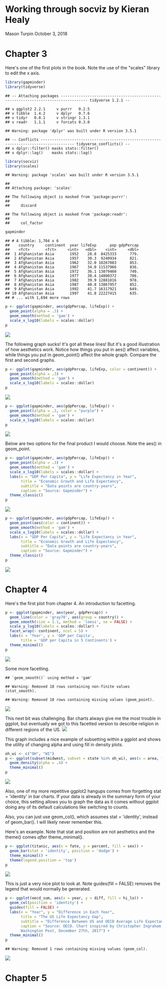 Working through socviz by Kieran Healy
================
Mason Turpin
October 3, 2018

Chapter 3
=========

Here's one of the first plots in the book. Note the use of the "scales" library to edit the x axis.

``` r
library(gapminder)
library(tidyverse)
```

    ## -- Attaching packages ---------------------------------------------------------------------------------- tidyverse 1.2.1 --

    ## v ggplot2 2.2.1     v purrr   0.2.5
    ## v tibble  1.4.2     v dplyr   0.7.6
    ## v tidyr   0.8.1     v stringr 1.3.1
    ## v readr   1.1.1     v forcats 0.3.0

    ## Warning: package 'dplyr' was built under R version 3.5.1

    ## -- Conflicts ------------------------------------------------------------------------------------- tidyverse_conflicts() --
    ## x dplyr::filter() masks stats::filter()
    ## x dplyr::lag()    masks stats::lag()

``` r
library(socviz)
library(scales)
```

    ## Warning: package 'scales' was built under R version 3.5.1

    ## 
    ## Attaching package: 'scales'

    ## The following object is masked from 'package:purrr':
    ## 
    ##     discard

    ## The following object is masked from 'package:readr':
    ## 
    ##     col_factor

``` r
gapminder
```

    ## # A tibble: 1,704 x 6
    ##    country     continent  year lifeExp      pop gdpPercap
    ##    <fct>       <fct>     <int>   <dbl>    <int>     <dbl>
    ##  1 Afghanistan Asia       1952    28.8  8425333      779.
    ##  2 Afghanistan Asia       1957    30.3  9240934      821.
    ##  3 Afghanistan Asia       1962    32.0 10267083      853.
    ##  4 Afghanistan Asia       1967    34.0 11537966      836.
    ##  5 Afghanistan Asia       1972    36.1 13079460      740.
    ##  6 Afghanistan Asia       1977    38.4 14880372      786.
    ##  7 Afghanistan Asia       1982    39.9 12881816      978.
    ##  8 Afghanistan Asia       1987    40.8 13867957      852.
    ##  9 Afghanistan Asia       1992    41.7 16317921      649.
    ## 10 Afghanistan Asia       1997    41.8 22227415      635.
    ## # ... with 1,694 more rows

``` r
p <- ggplot(gapminder, aes(gdpPercap, lifeExp)) + 
  geom_point(alpha = .3) + 
  geom_smooth(method = 'gam') +
  scale_x_log10(labels = scales::dollar)
p
```

![](socviz_files/figure-markdown_github/unnamed-chunk-1-1.png)

The following graph sucks! It's got all these lines! But it's a good illustration of how aesthetics work. Notice how things you put in aes() affect variables, while things you put in geom\_point() affect the whole graph. Compare the first and second graphs.

``` r
p <- ggplot(gapminder, aes(gdpPercap, lifeExp, color = continent)) + 
  geom_point(alpha = .3) + 
  geom_smooth(method = 'gam') +
  scale_x_log10(labels = scales::dollar)
p
```

![](socviz_files/figure-markdown_github/unnamed-chunk-2-1.png)

``` r
p <- ggplot(gapminder, aes(gdpPercap, lifeExp)) + 
  geom_point(alpha = .3, color = "purple") + 
  geom_smooth(method = 'gam') +
  scale_x_log10(labels = scales::dollar)
p
```

![](socviz_files/figure-markdown_github/unnamed-chunk-2-2.png)

Below are two options for the final product I would choose. Note the aes() in geom\_point.

``` r
p <- ggplot(gapminder, aes(gdpPercap, lifeExp)) + 
  geom_point(alpha = .3) + 
  geom_smooth(method = 'gam') +
  scale_x_log10(labels = scales::dollar) +
  labs(x = "GDP Per Capita", y = "Life Expectancy in Year",
       title = "Economic Growth and Life Expectancy",
       subtitle = "Data points are country-years",
       caption = "Source: Gapminder") +
  theme_classic()
p
```

![](socviz_files/figure-markdown_github/unnamed-chunk-3-1.png)

``` r
p <- ggplot(gapminder, aes(gdpPercap, lifeExp)) + 
  geom_point(aes(color = continent)) + 
  geom_smooth(method = 'gam') +
  scale_x_log10(labels = scales::dollar) +
  labs(x = "GDP Per Capita", y = "Life Expectancy in Year",
       title = "Economic Growth and Life Expectancy",
       subtitle = "Data points are country-years",
       caption = "Source: Gapminder") +
  theme_classic()
p
```

![](socviz_files/figure-markdown_github/unnamed-chunk-3-2.png)

Chapter 4
=========

Here's the first plot from chapter 4. An introduction to facetting.

``` r
p <- ggplot(gapminder, aes(year, gdpPercap)) + 
  geom_line(color = 'gray70', aes(group = country)) +
  geom_smooth(size = 1.1, method = 'loess', se = FALSE) +
  scale_y_log10(labels = scales::dollar) +
  facet_wrap(~ continent, ncol = 5) + 
  labs(x = 'Year', y = 'GDP per Capita',
       title = 'GDP per Capita in 5 Continents') +
  theme_minimal()
p
```

![](socviz_files/figure-markdown_github/unnamed-chunk-4-1.png)

Some more facetting.

    ## `geom_smooth()` using method = 'gam'

    ## Warning: Removed 18 rows containing non-finite values (stat_smooth).

    ## Warning: Removed 18 rows containing missing values (geom_point).

![](socviz_files/figure-markdown_github/unnamed-chunk-5-1.png)

This next bit was challenging. Bar charts always give me the most trouble in ggplot, but eventually we got to this facetted version to describe religion in different regions of the US. ![](socviz_files/figure-markdown_github/unnamed-chunk-6-1.png)

This graph includes a nice example of subsetting within a ggplot and shows the utility of changing alpha and using fill in density plots.

``` r
oh_wi <- c("OH", "WI")
p <- ggplot(subset(midwest, subset = state %in% oh_wi), aes(x = area, fill = state, color = state)) +
  geom_density(alpha = .4) +
  theme_minimal()
p
```

![](socviz_files/figure-markdown_github/unnamed-chunk-7-1.png)

Also, one of my more repetitive ggplot2 hangups comes from forgetting stat = 'identity' in bar charts. If your data is already in the summary form of your choice, this setting allows you to graph the data as it comes without ggplot doing any of its default calculations like switching to counts.

Also, you can just use geom\_col(), which assumes stat = 'identity', instead of geom\_bar(). I will likely never remember this.

Here's an example. Note that stat and position are not aesthetics and the theme() comes *after* theme\_minimal().

``` r
p <- ggplot(titanic, aes(x = fate, y = percent, fill = sex)) +
  geom_bar(stat = 'identity', position = 'dodge') +
  theme_minimal() +
  theme(legend.position = 'top')
p
```

![](socviz_files/figure-markdown_github/unnamed-chunk-8-1.png)

This is just a very nice plot to look at. Note guides(fill = FALSE) removes the legend that would normally be generated.

``` r
p <- ggplot(oecd_sum, aes(x = year, y = diff, fill = hi_lo)) +
  geom_col(position = 'identity') +
  guides(fill = FALSE) +
  labs(x = "Year", y = "Difference in Each Year",
       title = "The US Life Expectancy Gap", 
       subtitle = "Difference Between US and OECD Average Life Expectancy, 1960 - 2015", 
       caption = "Source: OECD. Chart inspired by Christopher Ingraham
       Washington Post, December 27th, 2017") +
  theme_minimal()
p
```

    ## Warning: Removed 1 rows containing missing values (geom_col).

![](socviz_files/figure-markdown_github/unnamed-chunk-9-1.png)

Chapter 5
=========
